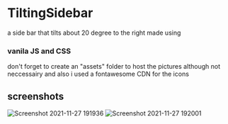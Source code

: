 # TiltingSidebar
a side bar that tilts about 20 degree to the right made using 
### vanila JS and CSS
don't forget to create an "assets" folder to host the pictures although not neccessairy 
and also i used a fontawesome CDN for the icons 
## screenshots
![Screenshot 2021-11-27 191936](https://user-images.githubusercontent.com/72988903/143689026-525dc0eb-5e5c-4558-bd32-7170c204e3c1.png)
![Screenshot 2021-11-27 192001](https://user-images.githubusercontent.com/72988903/143689042-4e4187a2-62b2-4c81-a13c-8d39cb412256.png)

